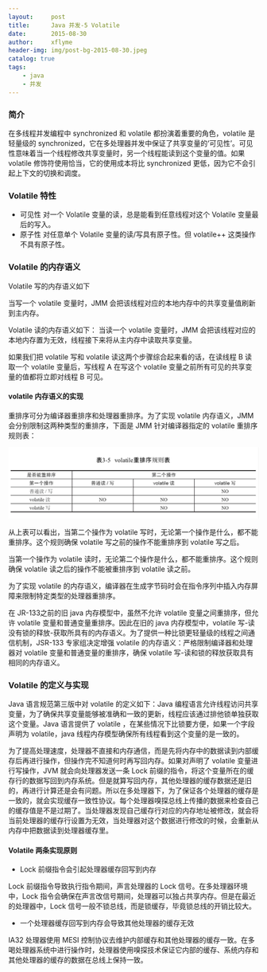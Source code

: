 ```yaml
---
layout:     post
title:      Java 并发-5 Volatile
date:       2015-08-30
author:     xflyme
header-img: img/post-bg-2015-08-30.jpeg
catalog: true
tags:
    - java
    - 并发
---
```


### 简介
在多线程并发编程中 synchronized 和 volatile 都扮演着重要的角色，volatile 是轻量级的 synchronized，它在多处理器并发中保证了共享变量的‘可见性’。可见性意味着当一个线程修改共享变量时，另一个线程能读到这个变量的值。如果 volatile 修饰符使用恰当，它的使用成本将比 synchronized 更低，因为它不会引起上下文的切换和调度。

### Volatile 特性
* 可见性 对一个 Volatile 变量的读，总是能看到任意线程对这个 Volatile 变量最后的写入。
* 原子性 对任意单个 Volatile 变量的读/写具有原子性。但 volatile++ 这类操作不具有原子性。

### Volatile 的内存语义
Volatile 写的内存语义如下

当写一个 volatile 变量时，JMM 会把该线程对应的本地内存中的共享变量值刷新到主内存。

Volatile 读的内存语义如下：
当读一个 volatile 变量时，JMM 会把该线程对应的本地内存置为无效，线程接下来将从主内存中读取共享变量。

如果我们把 volatile 写和 volatile 读这两个步骤综合起来看的话，在读线程 B 读取一个 volatile 变量后，写线程 A 在写这个 volatile 变量之前所有可见的共享变量的值都将立即对线程 B 可见。

#### volatile 内存语义的实现
重排序可分为编译器重排序和处理器重排序。为了实现 volatile 内存语义，JMM 会分别限制这两种类型的重排序，下面是 JMM 针对编译器指定的 volatile 重排序规则表：

![图一](/img/java-5-1.png)

从上表可以看出，当第二个操作为 volatile 写时，无论第一个操作是什么，都不能重排序。这个规则确保 volatile 写之前的操作不能重排序到 volatile 写之后。

当第一个操作为 volatile 读时，无论第二个操作是什么，都不能重排序。这个规则确保 volatile 读之后的操作不能被重排序到 volatile 读之前。

为了实现 volatile 的内存语义，编译器在生成字节码时会在指令序列中插入内存屏障来限制特定类型的处理器重排序。

在 JR-133之前的旧 java 内存模型中，虽然不允许 volatile 变量之间重排序，但允许 volatile 变量和普通变量重排序。因此在旧的 java 内存模型中，volatile 写-读没有锁的释放-获取所具有的内存语义。为了提供一种比锁更轻量级的线程之间通信机制，JSR-133 专家组决定增强 volatile 的内存语义：严格限制编译器和处理器对 volatile 变量和普通变量的重排序，确保 volatile 写-读和锁的释放获取具有相同的内存语义。

### Volatile 的定义与实现
Java 语言规范第三版中对 volatile 的定义如下：Java 编程语言允许线程访问共享变量，为了确保共享变量能够被准确和一致的更新，线程应该通过排他锁单独获取这个变量。Java 语言提供了 volatile ，在某些情况下比锁要方便，如果一个字段声明为 volatile，java 线程内存模型确保所有线程看到这个变量的是一致的。

为了提高处理速度，处理器不直接和内存通信，而是先将内存中的数据读到内部缓存后再进行操作，但操作完不知道何时再写回内存。如果对声明了 volatile 变量进行写操作，JVM 就会向处理器发送一条 Lock 前缀的指令，将这个变量所在的缓存行的数据写回到内存系统。但是就算写回内存，其他处理器的缓存数据还是旧的，再进行计算还是会有问题。所以在多处理器下，为了保证各个处理器的缓存是一致的，就会实现缓存一致性协议。每个处理器嗅探总线上传播的数据来检查自己的缓存值是不是过期了。当处理器发现自己缓存行对应的内存地址被修改，就会将当前处理器的缓存行设置为无效，当处理器对这个数据进行修改的时候，会重新从内存中把数据读到处理器缓存里。

#### Volatile 两条实现原则

* Lock 前缀指令会引起处理器缓存回写到内存

Lock 前缀指令导致执行指令期间，声言处理器的 Lock 信号。在多处理器环境中，Lock 指令会确保在声言改信号期间，处理器可以独占共享内存。但是在最近的处理器中，Lock 信号一般不锁总线，而是锁缓存，毕竟锁总线的开销比较大。

* 一个处理器缓存回写到内存会导致其他处理器的缓存无效

IA32 处理器使用 MESI 控制协议去维护内部缓存和其他处理器的缓存一致。在多喝处理器系统中进行操作时，处理器使用嗅探技术保证它内部的缓存、系统内存和其他处理器的缓存的数据在总线上保持一致。

